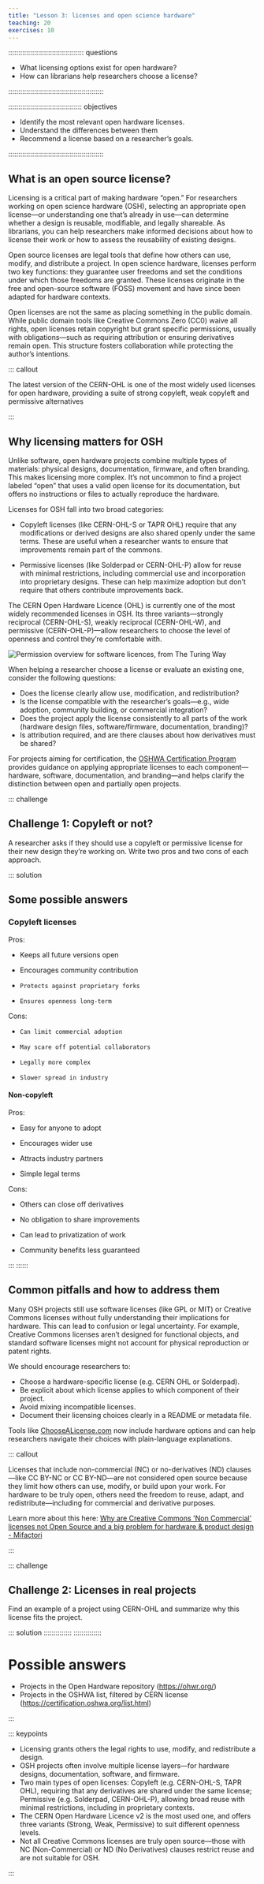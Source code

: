 ```yaml
---
title: "Lesson 3: licenses and open science hardware"
teaching: 20
exercises: 10
---
```


:::::::::::::::::::::::::::::::::::::: questions 

- What licensing options exist for open hardware?
- How can librarians help researchers choose a license?


::::::::::::::::::::::::::::::::::::::::::::::::

::::::::::::::::::::::::::::::::::::: objectives

- Identify the most relevant open hardware licenses.
- Understand the differences between them
- Recommend a license based on a researcher’s goals.

::::::::::::::::::::::::::::::::::::::::::::::::

## What is an open source license?
Licensing is a critical part of making hardware “open.” For researchers working on open science hardware (OSH), selecting an appropriate open license—or understanding one that’s already in use—can determine whether a design is reusable, modifiable, and legally shareable. As librarians, you can help researchers make informed decisions about how to license their work or how to assess the reusability of existing designs.

Open source licenses are legal tools that define how others can use, modify, and distribute a project. In open science hardware, licenses perform two key functions: they guarantee user freedoms and set the conditions under which those freedoms are granted. These licenses originate in the free and open-source software (FOSS) movement and have since been adapted for hardware contexts.

Open licenses are not the same as placing something in the public domain. While public domain tools like Creative Commons Zero (CC0) waive all rights, open licenses retain copyright but grant specific permissions, usually with obligations—such as requiring attribution or ensuring derivatives remain open. This structure fosters collaboration while protecting the author’s intentions.


::: callout

The latest version of the CERN-OHL is one of the most widely used licenses for open hardware, providing a suite of strong copyleft, weak copyleft and permissive alternatives

:::

## Why licensing matters for OSH

Unlike software, open hardware projects combine multiple types of materials: physical designs, documentation, firmware, and often branding. This makes licensing more complex. It’s not uncommon to find a project labeled “open” that uses a valid open license for its documentation, but offers no instructions or files to actually reproduce the hardware. 

Licenses for OSH fall into two broad categories:

- Copyleft licenses (like CERN-OHL-S or TAPR OHL) require that any modifications or derived designs are also shared openly under the same terms. These are useful when a researcher wants to ensure that improvements remain part of the commons.

- Permissive licenses (like Solderpad or CERN-OHL-P) allow for reuse with minimal restrictions, including commercial use and incorporation into proprietary designs. These can help maximize adoption but don’t require that others contribute improvements back.

The CERN Open Hardware Licence (OHL) is currently one of the most widely recommended licenses in OSH. Its three variants—strongly reciprocal (CERN-OHL-S), weakly reciprocal (CERN-OHL-W), and permissive (CERN-OHL-P)—allow researchers to choose the level of openness and control they’re comfortable with.

![Permission overview for software licences, from The Turing Way](fig/lic.png)

When helping a researcher choose a license or evaluate an existing one, consider the following questions:

- Does the license clearly allow use, modification, and redistribution?
- Is the license compatible with the researcher’s goals—e.g., wide adoption, community building, or commercial integration?
- Does the project apply the license consistently to all parts of the work (hardware design files, software/firmware, documentation, branding)?
- Is attribution required, and are there clauses about how derivatives must be shared?

For projects aiming for certification, the [OSHWA Certification Program](https://certification.oshwa.org/) provides guidance on applying appropriate licenses to each component—hardware, software, documentation, and branding—and helps clarify the distinction between open and partially open projects.


::: challenge 

## Challenge 1: Copyleft or not?

A researcher asks if they should use a copyleft or permissive license for their new design they’re working on. Write two pros and two cons of each approach.

::: solution 

## Some possible answers

### Copyleft licenses
Pros:

-    Keeps all future versions open

-    Encourages community contribution

-     Protects against proprietary forks

-     Ensures openness long-term

Cons:

-     Can limit commercial adoption

-     May scare off potential collaborators

-     Legally more complex

-     Slower spread in industry

#### Non-copyleft
Pros:

-    Easy for anyone to adopt

-    Encourages wider use

-    Attracts industry partners

-    Simple legal terms

Cons:

-    Others can close off derivatives

-    No obligation to share improvements

-    Can lead to privatization of work

-    Community benefits less guaranteed

:::
::::::

## Common pitfalls and how to address them

Many OSH projects still use software licenses (like GPL or MIT) or Creative Commons licenses without fully understanding their implications for hardware. This can lead to confusion or legal uncertainty. For example, Creative Commons licenses aren’t designed for functional objects, and standard software licenses might not account for physical reproduction or patent rights.

We should encourage researchers to:

- Choose a hardware-specific license (e.g. CERN OHL or Solderpad).
- Be explicit about which license applies to which component of their project.
- Avoid mixing incompatible licenses.
- Document their licensing choices clearly in a README or metadata file.

Tools like [ChooseALicense.com](https://choosealicense.com/) now include hardware options and can help researchers navigate their choices with plain-language explanations.


::: callout

Licenses that include non-commercial (NC) or no-derivatives (ND) clauses—like CC BY-NC or CC BY-ND—are not considered open source because they limit how others can use, modify, or build upon your work. For hardware to be truly open, others need the freedom to reuse, adapt, and redistribute—including for commercial and derivative purposes.

Learn more about this here: [Why are Creative Commons 'Non Commercial' licenses not Open Source and a big problem for hardware & product design - Mifactori](https://mifactori.de/non-commercial-is-not-open-source/)

:::

::: challenge 

## Challenge 2: Licenses in real projects

Find an example of a project using CERN-OHL and summarize why this license fits the project.

::: solution 
::::::::::::::
::::::::::::::

# Possible answers
- Projects in the Open Hardware repository (https://ohwr.org/)
- Projects in the OSHWA list, filtered by CERN license (https://certification.oshwa.org/list.html)

:::


::: keypoints 

- Licensing grants others the legal rights to use, modify, and redistribute a design.
- OSH projects often involve multiple license layers—for hardware designs, documentation, software, and firmware.
- Two main types of open licenses: Copyleft (e.g. CERN-OHL-S, TAPR OHL), requiring that any derivatives are shared under the same license; Permissive (e.g. Solderpad, CERN-OHL-P), allowing broad reuse with minimal restrictions, including in proprietary contexts.
- The CERN Open Hardware Licence v2 is the most used one, and offers three variants (Strong, Weak, Permissive) to suit different openness levels.
- Not all Creative Commons licenses are truly open source—those with NC (Non-Commercial) or ND (No Derivatives) clauses restrict reuse and are not suitable for OSH.

:::

